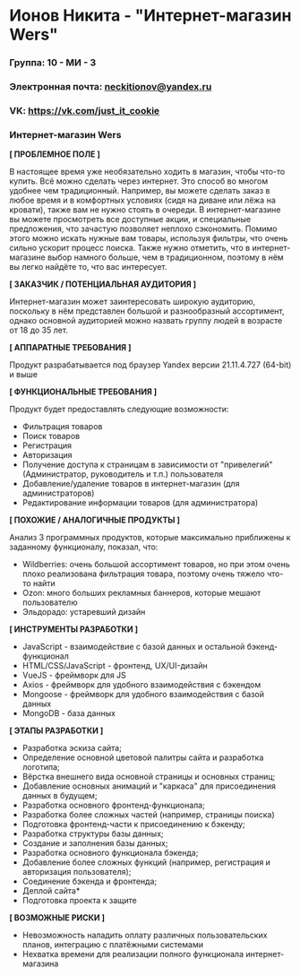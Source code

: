 # Ионов Никита - "Интернет-магазин Wers"

### Группа: 10 - МИ - 3
### Электронная почта: neckitionov@yandex.ru
### VK: https://vk.com/just_it_cookie


### Интернет-магазин Wers


**[ ПРОБЛЕМНОЕ ПОЛЕ ]**

В настоящее время уже необязательно ходить в магазин, чтобы что-то купить. Всё можно сделать через интернет. Это способ во многом удобнее чем традиционный. Например, вы можете сделать заказ в любое время и в комфортных условиях (сидя на диване или лёжа на кровати), также вам не нужно стоять в очереди. В интернет-магазине вы можете просмотреть все доступные акции, и специальные предложения, что зачастую позволяет неплохо сэкономить. Помимо этого можно искать нужные вам товары, используя фильтры, что очень сильно ускорит процесс поиска. Также нужно отметить, что в интернет-магазине выбор намного больше, чем в традиционном, поэтому в нём вы легко найдёте то, что вас интересует.

**[ ЗАКАЗЧИК / ПОТЕНЦИАЛЬНАЯ АУДИТОРИЯ ]**

Интернет-магазин может заинтересовать широкую аудиторию, поскольку в нём представлен большой и разнообразный ассортимент, однако основной аудиторией можно назвать группу людей в возрасте от 18 до 35 лет.

**[ АППАРАТНЫЕ ТРЕБОВАНИЯ ]** 

Продукт разрабатывается под браузер Yandex версии 21.11.4.727 (64-bit) и выше

**[ ФУНКЦИОНАЛЬНЫЕ ТРЕБОВАНИЯ ]**

Продукт будет предоставлять следующие возможности:
* Фильтрация товаров 
* Поиск товаров
* Регистрация
* Авторизация
* Получение доступа к страницам в зависимости от "привелегий" (Администратор, руководитель и т.п.) пользователя
* Добавление/удаление товаров в интернет-магазин (для администраторов)
* Редактирование информации товаров (для администратора)

**[ ПОХОЖИЕ / АНАЛОГИЧНЫЕ ПРОДУКТЫ ]**

Анализ 3 программных продуктов, которые максимально приближены к заданному функционалу, показал, что:

* Wildberries: очень большой ассортимент товаров, но при этом очень плохо реализована фильтрация товара, поэтому очень тяжело что-то найти
*	Ozon: много больших рекламных баннеров, которые мешают пользователю
* Эльдорадо: устаревший дизайн

**[ ИНСТРУМЕНТЫ РАЗРАБОТКИ ]**

*	JavaScript - взаимодействие с базой данных и остальной бэкенд-функционал
*	HTML/CSS/JavaScript - фронтенд, UX/UI-дизайн
*	VueJS - фреймворк для JS
* Axios - фреймворк для удобного взаимодействия с бэкендом
* Mongoose - фреймворк для удобного взаимодействия с базой данных
* MongoDB - база данных

**[ ЭТАПЫ РАЗРАБОТКИ ]**

* Разработка эскиза сайта;
* Определение основной цветовой палитры сайта и разработка логотипа;
* Вёрстка внешнего вида основной страницы и основных страниц;
* Добавление основных анимаций и "каркаса" для присоединения данных в будущем;
* Разработка основного фронтенд-функционала;
* Разработка более сложных частей (например, страницы поиска)
* Подготовка фронтенд-части к присоединению к бэкенду;
* Разработка структуры базы данных;
* Создание и заполнения базы данных;
* Разработка основного функционала бэкенда;
* Добавление более сложных функций (например, регистрация и авторизация пользователя);
* Соединение бэкенда и фронтенда;
* Деплой сайта*
*	Подготовка проекта к защите

**[ ВОЗМОЖНЫЕ РИСКИ ]**

*	Невозможность наладить оплату различных пользовательских планов, интеграцию с платёжными системами
*	Нехватка времени для реализации полного функционала интернет-магазина
